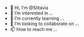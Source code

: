 - 👋 Hi, I’m @Slitavia
- 👀 I’m interested in ...
- 🌱 I’m currently learning ...
- 💞️ I’m looking to collaborate on ...
- 📫 How to reach me ...

<!---
Slitavia/Slitavia is a ✨ special ✨ repository because its `README.md` (this file) appears on your GitHub profile.
You can click the Preview link to take a look at your changes.
--->
